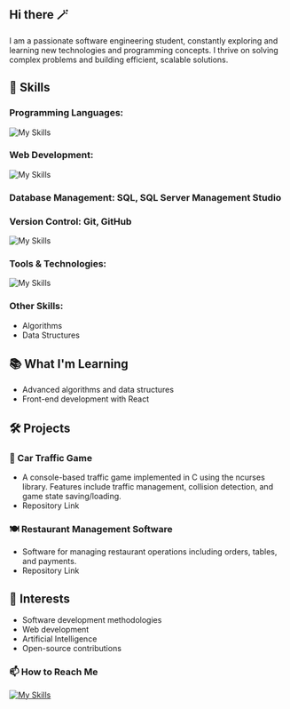 ## Hi there 🪄 

I am a passionate software engineering student, constantly exploring and learning new technologies and programming concepts. I thrive on solving complex problems and building efficient, scalable solutions.

## 🔧 Skills

### Programming Languages:
![My Skills](https://skillicons.dev/icons?i=c,cpp,cs,java,py,js)

### Web Development:
![My Skills](https://skillicons.dev/icons?i=html,css,react,tailwind)

### Database Management: SQL, SQL Server Management Studio

### Version Control: Git, GitHub
![My Skills](https://skillicons.dev/icons?i=git,github)

### Tools & Technologies:
![My Skills](https://skillicons.dev/icons?i=visualstudio,vscode,eclipse,idea,nodejs)

### Other Skills:
- Algorithms
- Data Structures

## 📚 What I'm Learning
- Advanced algorithms and data structures
- Front-end development with React

## 🛠️ Projects

### 🚗 Car Traffic Game 

- A console-based traffic game implemented in C using the ncurses library.
Features include traffic management, collision detection, and game state saving/loading.
- Repository Link

### 🍽️ Restaurant Management Software 

- Software for managing restaurant operations including orders, tables, and payments.
- Repository Link

## 🌱 Interests
- Software development methodologies
- Web development
- Artificial Intelligence
- Open-source contributions

### 📫 How to Reach Me

[![My Skills](https://skillicons.dev/icons?i=linkedin)](https://www.linkedin.com/in/aysebozkurt47/)

